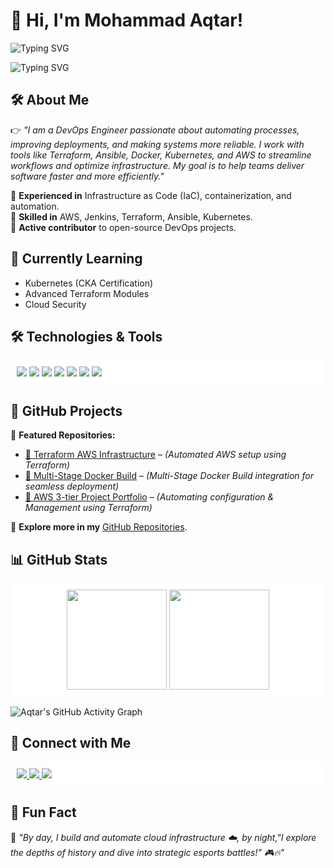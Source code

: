 # 👋 Hi, I'm Mohammad Aqtar!  

![Typing SVG](https://readme-typing-svg.herokuapp.com?font=Fira+Code&size=22&pause=1000&color=000000&width=1000&lines=DevOps+Engineer%7C+AWS%7C+Terraform%7C+Kubernetes%7C+CI%2FCD%7C+Jenkins&background=FFFFFF00)

![Typing SVG](https://readme-typing-svg.herokuapp.com?font=Fira+Code&size=22&pause=1000&color=000000&width=1000&lines=Historian+and+Esports-Enthusiast&background=FFFFFF00)

## 🛠 About Me  
👉 *"I am a DevOps Engineer passionate about automating processes, improving deployments, and making systems more reliable. I work with tools like Terraform, Ansible, Docker, Kubernetes, and AWS to streamline workflows and optimize infrastructure. My goal is to help teams deliver software faster and more efficiently."*

🔹 **Experienced in** Infrastructure as Code (IaC), containerization, and automation.  
🔹 **Skilled in** AWS, Jenkins, Terraform, Ansible, Kubernetes.  
🔹 **Active contributor** to open-source DevOps projects.  

## 🌱 Currently Learning  
- Kubernetes (CKA Certification)  
- Advanced Terraform Modules  
- Cloud Security  

## 🛠️ Technologies & Tools  
<p align="left" style="background-color:white; padding:10px;">
  <img src="https://img.shields.io/badge/AWS-232F3E?style=for-the-badge&logo=amazon-aws&logoColor=black" />
  <img src="https://img.shields.io/badge/Terraform-7B42BC?style=for-the-badge&logo=terraform&logoColor=black" />
  <img src="https://img.shields.io/badge/Jenkins-D24939?style=for-the-badge&logo=jenkins&logoColor=black" />
  <img src="https://img.shields.io/badge/Kubernetes-326CE5?style=for-the-badge&logo=kubernetes&logoColor=black" />
  <img src="https://img.shields.io/badge/Ansible-000000?style=for-the-badge&logo=ansible&logoColor=white" />
  <img src="https://img.shields.io/badge/Linux-FCC624?style=for-the-badge&logo=linux&logoColor=black" />
  <img src="https://img.shields.io/badge/Docker-2496ED?style=for-the-badge&logo=docker&logoColor=black" />
</p>

## 📂 GitHub Projects  
🌟 **Featured Repositories:**  
- [🔹 Terraform AWS Infrastructure](https://github.com/AQtar-004/Beginner-Terraform-Managed-Infrastructure-AWS-EC2.git) – *(Automated AWS setup using Terraform)*  
- [🔹 Multi-Stage Docker Build](https://github.com/AQtar-004/Multi-stage-Docker-build.git) – *(Multi-Stage Docker Build integration for seamless deployment)*  
- [🔹 AWS 3-tier Project Portfolio](https://github.com/AQtar-004/AWS_3-tier-Project_Portfolio.git) – *(Automating configuration & Management using Terraform)*  

🚀 **Explore more in my** [GitHub Repositories](https://github.com/AQtar-004).  

## 📊 GitHub Stats  
<p align="center" style="background-color:white; padding:10px;">
  <img src="https://github-readme-stats.vercel.app/api?username=AQtar-004&show_icons=true&theme=white" height="160px" />
  <img src="https://github-readme-streak-stats.herokuapp.com/?user=AQtar-004&theme=white" height="160px" />
</p>

![Aqtar's GitHub Activity Graph](https://github-readme-activity-graph.vercel.app/graph?username=AQtar-004&theme=github-light)

## 🔗 Connect with Me  
<p align="left" style="background-color:white; padding:10px;">
  <a href="https://www.linkedin.com/in/muhammad-aq%CC%80tar-539937304/">
    <img src="https://img.shields.io/badge/LinkedIn-blue?style=for-the-badge&logo=linkedin" />
  </a>
  <a href="https://github.com/muhammadaqtar">
    <img src="https://img.shields.io/badge/GitHub-black?style=for-the-badge&logo=github" />
  </a>
  <a href="https://wa.me/9346803480?text=Hello%20there!">
    <img src="https://img.shields.io/badge/WhatsApp-25D366?style=for-the-badge&logo=whatsapp&logoColor=black" />
  </a>
</p>

## 🏰 Fun Fact  
💬 *"By day, I build and automate cloud infrastructure ☁️, by night,"I explore the depths of history and dive into strategic esports battles!" 🎮🔥"*
